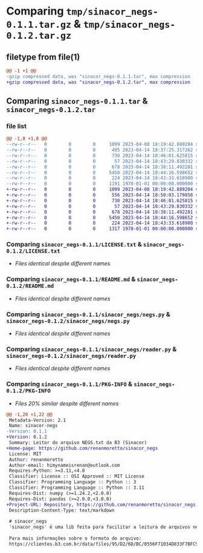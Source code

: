 # Comparing `tmp/sinacor_negs-0.1.1.tar.gz` & `tmp/sinacor_negs-0.1.2.tar.gz`

## filetype from file(1)

```diff
@@ -1 +1 @@
-gzip compressed data, was "sinacor_negs-0.1.1.tar", max compression
+gzip compressed data, was "sinacor_negs-0.1.2.tar", max compression
```

## Comparing `sinacor_negs-0.1.1.tar` & `sinacor_negs-0.1.2.tar`

### file list

```diff
@@ -1,8 +1,8 @@
--rw-r--r--   0        0        0     1099 2023-04-08 18:19:42.889204 sinacor_negs-0.1.1/LICENSE.txt
--rw-r--r--   0        0        0      495 2023-04-14 18:37:25.317262 sinacor_negs-0.1.1/pyproject.toml
--rw-r--r--   0        0        0      730 2023-04-14 18:46:01.625815 sinacor_negs-0.1.1/README.md
--rw-r--r--   0        0        0       57 2023-04-14 18:43:29.830332 sinacor_negs-0.1.1/sinacor_negs/__init__.py
--rw-r--r--   0        0        0      678 2023-04-14 18:38:11.492281 sinacor_negs-0.1.1/sinacor_negs/negs.py
--rw-r--r--   0        0        0     5450 2023-04-14 18:44:16.598652 sinacor_negs-0.1.1/sinacor_negs/reader.py
--rw-r--r--   0        0        0      224 2023-04-14 18:43:33.618980 sinacor_negs-0.1.1/sinacor_negs/utils.py
--rw-r--r--   0        0        0     1191 1970-01-01 00:00:00.000000 sinacor_negs-0.1.1/PKG-INFO
+-rw-r--r--   0        0        0     1099 2023-04-08 18:19:42.889204 sinacor_negs-0.1.2/LICENSE.txt
+-rw-r--r--   0        0        0      556 2023-04-14 18:50:03.179858 sinacor_negs-0.1.2/pyproject.toml
+-rw-r--r--   0        0        0      730 2023-04-14 18:46:01.625815 sinacor_negs-0.1.2/README.md
+-rw-r--r--   0        0        0       57 2023-04-14 18:43:29.830332 sinacor_negs-0.1.2/sinacor_negs/__init__.py
+-rw-r--r--   0        0        0      678 2023-04-14 18:38:11.492281 sinacor_negs-0.1.2/sinacor_negs/negs.py
+-rw-r--r--   0        0        0     5450 2023-04-14 18:44:16.598652 sinacor_negs-0.1.2/sinacor_negs/reader.py
+-rw-r--r--   0        0        0      224 2023-04-14 18:43:33.618980 sinacor_negs-0.1.2/sinacor_negs/utils.py
+-rw-r--r--   0        0        0     1317 1970-01-01 00:00:00.000000 sinacor_negs-0.1.2/PKG-INFO
```

### Comparing `sinacor_negs-0.1.1/LICENSE.txt` & `sinacor_negs-0.1.2/LICENSE.txt`

 * *Files identical despite different names*

### Comparing `sinacor_negs-0.1.1/README.md` & `sinacor_negs-0.1.2/README.md`

 * *Files identical despite different names*

### Comparing `sinacor_negs-0.1.1/sinacor_negs/negs.py` & `sinacor_negs-0.1.2/sinacor_negs/negs.py`

 * *Files identical despite different names*

### Comparing `sinacor_negs-0.1.1/sinacor_negs/reader.py` & `sinacor_negs-0.1.2/sinacor_negs/reader.py`

 * *Files identical despite different names*

### Comparing `sinacor_negs-0.1.1/PKG-INFO` & `sinacor_negs-0.1.2/PKG-INFO`

 * *Files 20% similar despite different names*

```diff
@@ -1,20 +1,22 @@
 Metadata-Version: 2.1
 Name: sinacor-negs
-Version: 0.1.1
+Version: 0.1.2
 Summary: Leitor do arquivo NEGS.txt da B3 (Sinacor)
+Home-page: https://github.com/renanmoretto/sinacor_negs
 License: MIT
 Author: renanmoretto
 Author-email: himynameisrenan@outlook.com
 Requires-Python: >=3.11,<4.0
 Classifier: License :: OSI Approved :: MIT License
 Classifier: Programming Language :: Python :: 3
 Classifier: Programming Language :: Python :: 3.11
 Requires-Dist: numpy (>=1.24.2,<2.0.0)
 Requires-Dist: pandas (>=2.0.0,<3.0.0)
+Project-URL: Repository, https://github.com/renanmoretto/sinacor_negs
 Description-Content-Type: text/markdown
 
 # sinacor_negs
 'sinacor_negs' é uma lib feita para facilitar a leitura de arquivos negs.txt da bolsa (B3/Sinacor). A lib foi feita utilizando pandas e retorna os dados em forma de DataFrames.
 
 Para mais informações sobre o formato do arquivo:
 https://clientes.b3.com.br/data/files/95/D2/6D/BC/0556F71034D833F7BFC9F9C2/Leiautes%20de%20Arquivos%20SINACOR%20-%20Ampliacao%20Codigo%20do%20Investidor_v2.pdf
```

